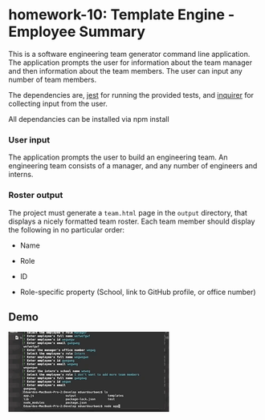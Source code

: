 # homework-10: Template Engine - Employee Summary

This is a software engineering team generator command line application. The application prompts the user for information about the team manager and then information about the team members. The user can input any number of team members.

The dependencies are, [jest](https://jestjs.io/) for running the provided tests, and [inquirer](https://www.npmjs.com/package/inquirer) for collecting input from the user.

All dependancies can be installed via npm install


### User input

The application prompts the user to build an engineering team. An engineering
team consists of a manager, and any number of engineers and interns.

### Roster output

The project must generate a `team.html` page in the `output` directory, that displays a nicely formatted team roster. Each team member should display the following in no particular order:

  * Name

  * Role

  * ID

  * Role-specific property (School, link to GitHub profile, or office number)
  
## Demo 
![Demo of Application](https://github.com/eurbaezjr/hw-10/blob/master/Assets/Functionality%20Demo.gif)
